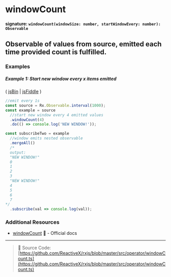 # windowCount

#### signature: `windowCount(windowSize: number, startWindowEvery: number): Observable`

## Observable of values from source, emitted each time provided count is fulfilled.

### Examples

##### Example 1: Start new window every x items emitted

( [jsBin](http://jsbin.com/nezuvacexe/1/edit?js,console) |
[jsFiddle](https://jsfiddle.net/btroncone/xjgbnqp5/) )

```js
//emit every 1s
const source = Rx.Observable.interval(1000);
const example = source
  //start new window every 4 emitted values
  .windowCount(4)
  .do(() => console.log('NEW WINDOW!'));

const subscribeTwo = example
  //window emits nested observable
  .mergeAll()
  /*
  output:
  "NEW WINDOW!"
  0
  1
  2
  3
  "NEW WINDOW!"
  4
  5
  6
  7 
*/
  .subscribe(val => console.log(val));
```

### Additional Resources

* [windowCount](http://reactivex.io/rxjs/class/es6/Observable.js~Observable.html#instance-method-windowCount)
  :newspaper: - Official docs

---

> :file_folder: Source Code:
> [https://github.com/ReactiveX/rxjs/blob/master/src/operator/windowCount.ts](https://github.com/ReactiveX/rxjs/blob/master/src/operator/windowCount.ts)
